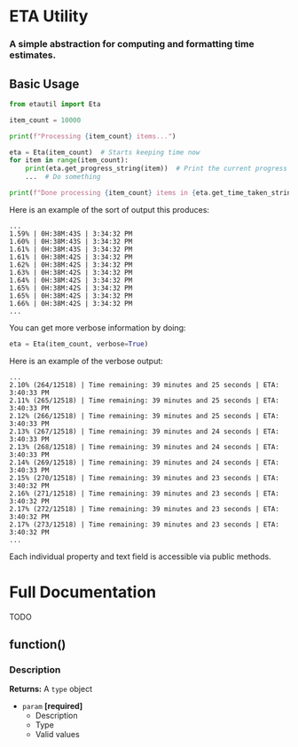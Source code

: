 # ETA Utility
### A simple abstraction for computing and formatting time estimates.

## Basic Usage
```python
from etautil import Eta

item_count = 10000

print(f"Processing {item_count} items...")

eta = Eta(item_count)  # Starts keeping time now
for item in range(item_count):
    print(eta.get_progress_string(item))  # Print the current progress stats
    ...  # Do something

print(f"Done processing {item_count} items in {eta.get_time_taken_string()}!\n")
```

Here is an example of the sort of output this produces:
```
...
1.59% | 0H:38M:43S | 3:34:32 PM
1.60% | 0H:38M:43S | 3:34:32 PM
1.61% | 0H:38M:43S | 3:34:32 PM
1.61% | 0H:38M:42S | 3:34:32 PM
1.62% | 0H:38M:42S | 3:34:32 PM
1.63% | 0H:38M:42S | 3:34:32 PM
1.64% | 0H:38M:42S | 3:34:32 PM
1.65% | 0H:38M:42S | 3:34:32 PM
1.65% | 0H:38M:42S | 3:34:32 PM
1.66% | 0H:38M:42S | 3:34:32 PM
...
```

You can get more verbose information by doing:
```python
eta = Eta(item_count, verbose=True)
```
Here is an example of the verbose output:
```
...
2.10% (264/12518) | Time remaining: 39 minutes and 25 seconds | ETA: 3:40:33 PM
2.11% (265/12518) | Time remaining: 39 minutes and 25 seconds | ETA: 3:40:33 PM
2.12% (266/12518) | Time remaining: 39 minutes and 25 seconds | ETA: 3:40:33 PM
2.13% (267/12518) | Time remaining: 39 minutes and 24 seconds | ETA: 3:40:33 PM
2.13% (268/12518) | Time remaining: 39 minutes and 24 seconds | ETA: 3:40:33 PM
2.14% (269/12518) | Time remaining: 39 minutes and 24 seconds | ETA: 3:40:33 PM
2.15% (270/12518) | Time remaining: 39 minutes and 23 seconds | ETA: 3:40:32 PM
2.16% (271/12518) | Time remaining: 39 minutes and 23 seconds | ETA: 3:40:32 PM
2.17% (272/12518) | Time remaining: 39 minutes and 23 seconds | ETA: 3:40:32 PM
2.17% (273/12518) | Time remaining: 39 minutes and 23 seconds | ETA: 3:40:32 PM
...
```

Each individual property and text field is accessible via public methods.

# Full Documentation
TODO

## function()
### Description
**Returns:** A `type` object
- `param` **[required]**
  - Description
  - Type
  - Valid values
